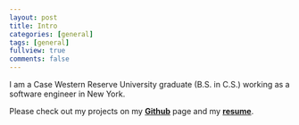 ```yaml
---
layout: post
title: Intro
categories: [general]
tags: [general]
fullview: true
comments: false
---
```


I am a Case Western Reserve University graduate (B.S. in C.S.) working as a software engineer in New York.

Please check out my projects on my **[Github](https://github.com/asg0451)** page and my **[resume](https://drive.google.com/file/d/0B-r7zYXvA4kvV1lJYnpvR3ZKSVU/view?usp=sharing)**.
